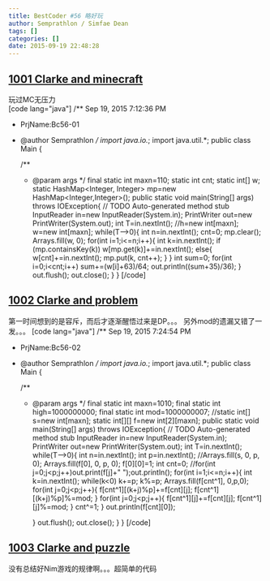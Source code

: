 ```yaml
---
title: BestCoder #56 略好玩
author: Semprathlon / Simfae Dean
tags: []
categories: []
date: 2015-09-19 22:48:28
---
```

[1001 Clarke and minecraft](http://)
----
玩过MC无压力  
[code lang="java"]
/** Sep 19, 2015 7:12:36 PM
 * PrjName:Bc56-01
 * @author Semprathlon
 */
import java.io.*;
import java.util.*;
public class Main {

    /**
     * @param args
     */
    final static int maxn=110;
    static int cnt;
    static int[] w;
    static HashMap&lt;Integer, Integer&gt; mp=new HashMap&lt;Integer,Integer&gt;();
    public static void main(String[] args) throws IOException{
        // TODO Auto-generated method stub
        InputReader in=new InputReader(System.in);
        PrintWriter out=new PrintWriter(System.out);
        int T=in.nextInt();
        //h=new int[maxn];
        w=new int[maxn];
        while(T--&gt;0){
            int n=in.nextInt();
            cnt=0;
            mp.clear();
            Arrays.fill(w, 0);
            for(int i=1;i&lt;=n;i++){
                int k=in.nextInt();
                if (mp.containsKey(k))
                    w[mp.get(k)]+=in.nextInt();
                else{
                    w[cnt]+=in.nextInt();
                    mp.put(k, cnt++);
                }
            }
            int sum=0;
            for(int i=0;i&lt;cnt;i++)
                sum+=(w[i]+63)/64;
            out.println((sum+35)/36);
        }
        out.flush();
        out.close();
    }
}
[/code]

[1002 Clarke and problem](http://)
----
第一时间想到的是容斥，而后才逐渐醒悟过来是DP。。。
另外mod的遗漏又错了一发。。。
[code lang="java"]
/** Sep 19, 2015 7:24:54 PM
 * PrjName:Bc56-02
 * @author Semprathlon
 */
import java.io.*;
import java.util.*;
public class Main {

    /**
     * @param args
     */
    final static int maxn=1010;
    final static int high=1000000000;
    final static int mod=1000000007;
    //static int[] s=new int[maxn];
    static int[][] f=new int[2][maxn];
    public static void main(String[] args) throws IOException{
        // TODO Auto-generated method stub
        InputReader in=new InputReader(System.in);
        PrintWriter out=new PrintWriter(System.out);
        int T=in.nextInt();
        while(T--&gt;0){
            int n=in.nextInt();
            int p=in.nextInt();
            //Arrays.fill(s, 0, p, 0);
            Arrays.fill(f[0], 0, p, 0);
            f[0][0]=1;
            int cnt=0;
            //for(int j=0;j&lt;p;j++)out.print(f[j]+&quot; &quot;);out.println();
            for(int i=1;i&lt;=n;i++){
                int k=in.nextInt();
                while(k&lt;0) k+=p;
                k%=p;
                Arrays.fill(f[cnt^1], 0,p,0);
                for(int j=0;j&lt;p;j++){
                    f[cnt^1][(k+j)%p]+=f[cnt][j];
                    f[cnt^1][(k+j)%p]%=mod;
                }
                for(int j=0;j&lt;p;j++){
                    f[cnt^1][j]+=f[cnt][j];
                    f[cnt^1][j]%=mod;
                }
                cnt^=1;
            }
            out.println(f[cnt][0]);
            
        }
        out.flush();
        out.close();
    }
}
[/code]

[1003 Clarke and puzzle](http://)
----
没有总结好Nim游戏的规律啊。。。超简单的代码
